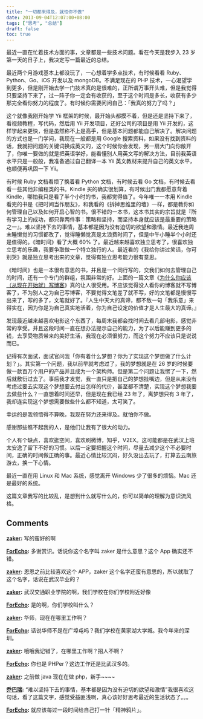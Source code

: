 ```yaml
---
title: "一切都来得及，就怕你不做"
date: 2013-09-04T12:07:00+08:00
tags: ["思考", "总结"] 
draft: false
toc: true
---
```


最近一直在忙着技术方面的事，文章都是一些技术问题。看在今天是我步入 23 岁第一天的日子上，我决定写一篇最近的总结。

最近两个月游戏基本上都没玩了，一心想着学多点技术，有时候看看 Ruby、Python、Go、iOS 开发以及 mongoDB。不满足现在的 PHP 技术，一心渴望学到更多，但是刚开始去学一门技术真的是很难的，正所谓万事开头难，但是我觉得只要坚持下来了，过一阵子你一定会有收获的，至于这个时间是多长，收获有多少那完全看你努力的程度了。有时候你需要问问自己：「我真的努力了吗？」

这个就像我刚开始学 Yii 框架的时候，最开始头都摸不着，但是还是坚持下来了，看视频教程，写代码，然后用 Yii 开发项目，还好公司的项目是用 Yii 开发的，这样学起来更快，但是虽然称不上是高手，但是基本问题都能自己解决了。解决问题的方式也是一门学问，我现在一般都是用 Google 搜索资料，如果没有找到资料的话，我就把问题的关键词换成英文的，这个时候你会发现，另一扇大门向你敞开了，你唯一要做的就是把英语学好，能看懂别人用英文写的解决方法，目前我英语水平只是一般般，我准备通过自己翻译一本 Yii 英文教材来提升自己的英文水平，也顺便再巩固一下 Yii。

有时候 Ruby 文档看烦了换着看 Python 文档，有时候去看 Go 文档，有时候去看看一些其他非编程类的书。Kindle 买的确实很划算，有时候出门我都愿意背着 Kindle，哪怕我只是看了半个小时的书，我都觉得值了。今年唯一一本用 Kindle 看完的书是《把时间当作朋友》，和我看的《拆掉思维里的墙》一样，都是教你如何管理自己以及如何开启心智的书。很不错的一本书，这本书其实的宗旨就是『所有学习上的成功，都只靠两件事：策略和坚持，而坚持本身就应该是最重要的策略之一』。难以坚持下去的事情，基本都是因为没有迫切的欲望和激情。最近我连周末睡懒觉的习惯都改了，觉得睡懒觉真是太浪费时间了，但是中午小睡半个小时还是值得的。《暗时间》看了大概 60% 了。最近越来越喜欢独立思考了，很喜欢独立思考的乐趣，我要争取做一个特立独行的人。最近看的《我给你讲过笑话，你可别哭》就是独立思考出来的文章，觉得有独立思考能力很有意思。

《暗时间》也是一本很有意思的书，并且是一个同行写的，交我们如何去管理自己的时间，还有一个专门的群组，氛围非常的好。上面的一篇文章《[为什么你应该（从现在开始就）写博客](http://mindhacks.cn/2009/02/15/why-you-should-start-blogging-now/)》真的让人很受用。不应该觉得没人看你的博客就不写博客了，不为别人之为自己写博客，不要觉得文笔差了就不写，好的文笔都是慢慢写出来了，写的多了，文笔就好了。『人生中天大的真谛，都不敌一句「我乐意」来得实在，因为你是为自己真实地活着，你为自己设定的价值才是人生最大的真谛。』

发现最近越来越喜欢电影这个东西了，每周末我都会找时间去看几部电影，感觉非常的享受。并且这段时间一直在想办法提示自己的能力，为了以后能赚到更多的钱，去享受物质带来的美好生活，我现在必须很努力，而这个努力不应该只是说说而已。

记得有次面试，面试官问我「你有着什么梦想？你为了实现这个梦想做了什么计划？」。其实第一个问题，我以前早就考虑过了，我的梦想就是在 26 岁的时候要做一款百万个用户的产品并且成为一个架构师。但是第二个问题让我愣了一下，然后就敷衍过去了。事后我才发觉，我一直只是把自己的梦想挂嘴边，但是从来没有考虑过要去实现这个梦想要去付出怎样的代价，甚至都不清楚，实现这个梦想我要去做些什么？一直想着时间还早，但是现在我已经 23 年了，离梦想只有 3 年了，我却连实现这个梦想需要做些什么都不知道，太可笑了。

幸运的是我领悟得不算晚，我现在努力还来得及。就怕你不做。

感谢那些瞧不起我的人，是他们让我有了很大的动力。

个人有个缺点，喜欢逛空间，喜欢刷微博，知乎，V2EX。这可能都是在武汉上班太安逸了留下不好的习惯。以后一定要把握这个时间，尽量去减少这个不必要时间，正确的时间做正确的事。最近心情比较沉闷，好久没出去玩了，打算去云南旅游去，换一下心情。

最近一直在用 Linux 和 Mac 系统，感觉离开 Windows 少了很多的烦恼。Mac 还是最好的系统。

这篇文章我写的比较乱，是想到什么就写什么的，你可以简单的理解为意识流风格。

## Comments

**[zaker](#157 "2013-09-09 19:07:00"):** 写的蛮好的啊

**[ForEcho](#158 "2013-09-09 19:22:00"):** 多谢赏识。话说你这个名字叫 zaker 是什么意思？这个 App 确实还不错。

**[zaker](#159 "2013-09-09 19:36:00"):** 恩恩之前比较喜欢这个 APP，zaker 这个名字还蛮有意思的，所以就取了这个名字，话说在武汉毕业的？

**[zaker](#160 "2013-09-09 19:39:00"):** 武汉交通职业学院的啊，我们学校在你们学校附近好像

**[ForEcho](#161 "2013-09-09 19:47:00"):** 是的啊，你们学校叫什么？

**[zaker](#162 "2013-09-09 19:48:00"):** 华师，现在在哪里工作啊？

**[ForEcho](#163 "2013-09-09 19:55:00"):** 话说华师不是在广埠屯吗？我们学校在黄家湖大学城。我今年来的深圳。

**[zaker](#164 "2013-09-09 20:00:00"):** 哦哦我记错了，在哪里工作啊？招人不啊？

**[ForEcho](#165 "2013-09-09 20:16:00"):** 你也是 PHPer？这边工作还是比武汉多的。

**[zaker](#166 "2013-09-09 21:38:00"):** 之前做 java 现在在做 php，新手~~~~

**[乔巴瑞](#167 "2013-09-10 12:16:00"):** “难以坚持下去的事情，基本都是因为没有迫切的欲望和激情”我很喜欢这句话，看了这篇文字，感觉受益匪浅啊，真心该好好思考最近的生活状态了。。。

**[ForEcho](#170 "2013-09-10 12:30:00"):** 就应该每过一段时间给自己打一针「精神鸦片」。

